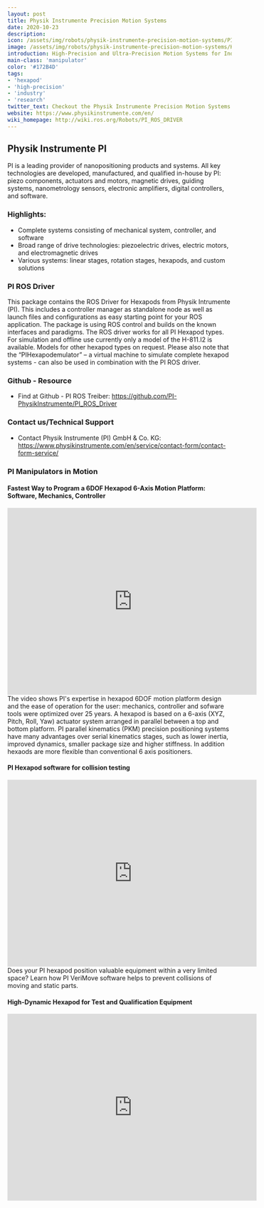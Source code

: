```yaml
---
layout: post
title: Physik Instrumente Precision Motion Systems
date: 2020-10-23
description:
icon: /assets/img/robots/physik-instrumente-precision-motion-systems/PI_Icon.jpg
image: /assets/img/robots/physik-instrumente-precision-motion-systems/Hexapod.jpg
introduction: High-Precision and Ultra-Precision Motion Systems for Industry, Research and Development. This package contains the ROS Driver for Hexapods from Physik Instrumente (PI).
main-class: 'manipulator'
color: '#172B4D'
tags:
- 'hexapod'
- 'high-precision'
- 'industry'
- 'research'
twitter_text: Checkout the Physik Instrumente Precision Motion Systems
website: https://www.physikinstrumente.com/en/
wiki_homepage: http://wiki.ros.org/Robots/PI_ROS_DRIVER
---
```


## Physik Instrumente PI

PI is a leading provider of nanopositioning products and systems. All key technologies are developed, manufactured, and qualified in-house by PI: piezo components, actuators and motors, magnetic drives, guiding systems, nanometrology sensors, electronic amplifiers, digital controllers, and software.

### Highlights:

*   Complete systems consisting of mechanical system, controller, and software
*   Broad range of drive technologies: piezoelectric drives, electric motors, and electromagnetic drives
*   Various systems: linear stages, rotation stages, hexapods, and custom solutions

### PI ROS Driver

This package contains the ROS Driver for Hexapods from Physik Intrumente (PI).
This includes a controller manager as standalone node as well as launch files and configurations as easy starting point for your ROS application.
The package is using ROS control and builds on the known interfaces and paradigms.
The ROS driver works for all PI Hexapod types. For simulation and offline use currently only a model of the H-811.I2 is available. Models for other hexapod types on request.
Please also note that the “PIHexapodemulator” – a virtual machine to simulate complete hexapod systems - can also be used in combination with the PI ROS driver.

### Github - Resource

*   Find at Github - PI ROS Treiber: https://github.com/PI-PhysikInstrumente/PI_ROS_Driver 


### Contact us/Technical Support

*   Contact Physik Instrumente (PI) GmbH & Co. KG: https://www.physikinstrumente.com/en/service/contact-form/contact-form-service/


### PI Manipulators in Motion

#### Fastest Way to Program a 6DOF Hexapod 6-Axis Motion Platform: Software, Mechanics, Controller
<iframe width="560" height="420" src="https://www.youtube.com/watch?v=hkoTRNfivbU&feature" frameborder="0" allowfullscreen></iframe>
The video shows PI's expertise in hexapod 6DOF motion platform design and the ease of operation for the user: mechanics, controller  and sofware tools were optimized over 25 years.
A hexapod is based on a 6-axis (XYZ, Pitch, Roll, Yaw) actuator system arranged in parallel between a top and bottom platform. PI parallel kinematics (PKM) precision positioning systems have many advantages over serial kinematics stages, such as lower inertia, improved dynamics, smaller package size and higher stiffness. In addition hexaods are more flexible than conventional 6 axis positioners.

#### PI Hexapod software for collision testing
<iframe width="560" height="420" src="https://www.youtube.com/watch?v=7lR3J7m-zFU&feature" frameborder="0" allowfullscreen></iframe>
Does your PI hexapod position valuable equipment within a very limited space? Learn how PI VeriMove software helps to prevent collisions of moving and static parts.

#### High-Dynamic Hexapod for Test and Qualification Equipment
<iframe width="560" height="420" src="https://www.youtube.com/watch?v=m78S4eHpSHU&feature" frameborder="0" allowfullscreen></iframe>




